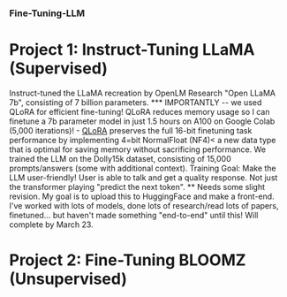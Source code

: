 ### Fine-Tuning-LLM

# Project 1: Instruct-Tuning LLaMA (Supervised) 

Instruct-tuned the LLaMA recreation by OpenLM Research "Open LLaMA 7b", consisting of 7 billion parameters.
*** IMPORTANTLY -- we used QLoRA for efficient fine-tuning! QLoRA reduces memory usage so I can finetune a 7b parameter model in just 1.5 hours on A100 on Google Colab (5,000 iterations)!
    - [QLoRA](https://github.com/artidoro/qlora) preserves the full 16-bit finetuning task performance by implementing 4=bit NormalFloat (NF4)< a new data type that is optimal for saving memory without sacrificing performance.
We trained the LLM on the Dolly15k dataset, consisting of 15,000 prompts/answers (some with additional context). 
Training Goal: Make the LLM user-friendly! User is able to talk and get a quality response. Not just the transformer playing "predict the next token".
** Needs some slight revision. My goal is to upload this to HuggingFace and make a front-end. I've worked with lots of models, done lots of research/read lots of papers, finetuned... but haven't made something "end-to-end" until this! Will complete by March 23.

# Project 2: Fine-Tuning BLOOMZ (Unsupervised)

